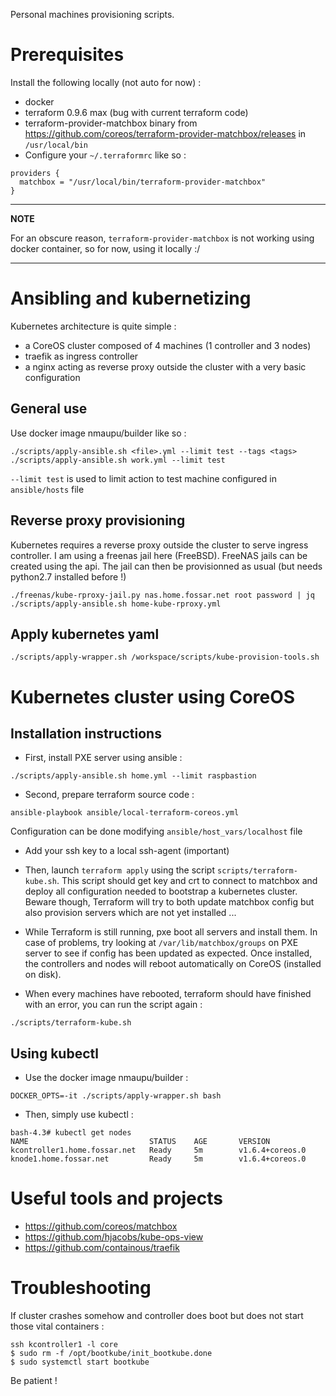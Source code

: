 Personal machines provisioning scripts.

Prerequisites
=============

Install the following locally (not auto for now) :
- docker
- terraform 0.9.6 max (bug with current terraform code)
- terraform-provider-matchbox binary from https://github.com/coreos/terraform-provider-matchbox/releases in `/usr/local/bin`
- Configure your `~/.terraformrc` like so :
```
providers {
  matchbox = "/usr/local/bin/terraform-provider-matchbox"
}
```

---
**NOTE**

For an obscure reason, `terraform-provider-matchbox` is not working using docker container, so for now, using it locally :/

---

Ansibling and kubernetizing
===========================

Kubernetes architecture is quite simple :

- a CoreOS cluster composed of 4 machines (1 controller and 3 nodes)
- traefik as ingress controller
- a nginx acting as reverse proxy outside the cluster with a very basic configuration

General use
-----------

Use docker image nmaupu/builder like so :
```
./scripts/apply-ansible.sh <file>.yml --limit test --tags <tags>
./scripts/apply-ansible.sh work.yml --limit test
```

`--limit test` is used to limit action to test machine configured in `ansible/hosts` file

Reverse proxy provisioning
--------------------------

Kubernetes requires a reverse proxy outside the cluster to serve ingress controller. I am using a freenas jail here (FreeBSD).
FreeNAS jails can be created using the api. The jail can then be provisionned as usual (but needs python2.7 installed before !)
```
./freenas/kube-rproxy-jail.py nas.home.fossar.net root password | jq
./scripts/apply-ansible.sh home-kube-rproxy.yml
```

Apply kubernetes yaml
---------------------

```
./scripts/apply-wrapper.sh /workspace/scripts/kube-provision-tools.sh
```

Kubernetes cluster using CoreOS
===============================

Installation instructions
-------------------------

- First, install PXE server using ansible :
```
./scripts/apply-ansible.sh home.yml --limit raspbastion
```

- Second, prepare terraform source code :
```
ansible-playbook ansible/local-terraform-coreos.yml
```
Configuration can be done modifying `ansible/host_vars/localhost` file

- Add your ssh key to a local ssh-agent (important)

- Then, launch `terraform apply` using the script `scripts/terraform-kube.sh`. This script should get key and crt to connect to matchbox and deploy all configuration needed to bootstrap a kubernetes cluster. Beware though, Terraform will try to both update matchbox config but also provision servers which are not yet installed ...

- While Terraform is still running, pxe boot all servers and install them. In case of problems, try looking at `/var/lib/matchbox/groups` on PXE server to see if config has been updated as expected.
Once installed, the controllers and nodes will reboot automatically on CoreOS (installed on disk).

- When every machines have rebooted, terraform should have finished with an error, you can run the script again :
```
./scripts/terraform-kube.sh
```

Using kubectl
-------------

- Use the docker image nmaupu/builder :
```
DOCKER_OPTS=-it ./scripts/apply-wrapper.sh bash
```

- Then, simply use kubectl :
```
bash-4.3# kubectl get nodes
NAME                           STATUS    AGE       VERSION
kcontroller1.home.fossar.net   Ready     5m        v1.6.4+coreos.0
knode1.home.fossar.net         Ready     5m        v1.6.4+coreos.0
```

Useful tools and projects
=========================

- https://github.com/coreos/matchbox
- https://github.com/hjacobs/kube-ops-view
- https://github.com/containous/traefik

Troubleshooting
===============

If cluster crashes somehow and controller does boot but does not start those vital containers :
```
ssh kcontroller1 -l core
$ sudo rm -f /opt/bootkube/init_bootkube.done
$ sudo systemctl start bootkube
```

Be patient !
